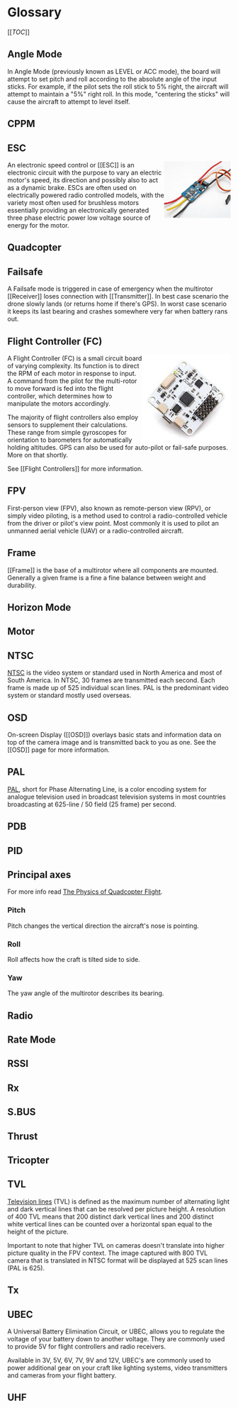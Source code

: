 # Glossary

[[_TOC_]]

## Angle Mode

In Angle Mode (previously known as LEVEL or ACC mode), the board will attempt to set pitch and roll according to the absolute angle of the input sticks. For example, if the pilot sets the roll stick to 5% right, the aircraft will attempt to maintain a "5%" right roll. In this mode, "centering the sticks" will cause the aircraft to attempt to level itself.

## CPPM

## ESC

<img src="/uploads/esc-generic.jpg" width="150" align="right" />An electronic speed control or [[ESC]] is an electronic circuit with the purpose to vary an electric motor's speed, its direction and possibly also to act as a dynamic brake. ESCs are often used on electrically powered radio controlled models, with the variety most often used for brushless motors essentially providing an electronically generated three phase electric power low voltage source of energy for the motor.

## Quadcopter

## Failsafe

A Failsafe mode is triggered in case of emergency when the multirotor [[Receiver]] loses connection with [[Transmitter]]. In best case scenario the drone slowly lands (or returns home if there's GPS). In worst case scenario it keeps its last bearing and crashes somewhere very far when battery rans out.

## Flight Controller (FC)

<img src="/uploads/flight-controller-generic.jpg" align="right" /> A Flight Controller (FC) is a small circuit board of varying complexity. Its function is to direct the RPM of each motor in response to input. A command from the pilot for the multi-rotor to move forward is fed into the flight controller, which determines how to manipulate the motors accordingly.

The majority of flight controllers also employ sensors to supplement their calculations. These range from simple gyroscopes for orientation to barometers for automatically holding altitudes. GPS can also be used for auto-pilot or fail-safe purposes. More on that shortly.

See [[Flight Controllers]] for more information.

## FPV

First-person view (FPV), also known as remote-person view (RPV), or simply video piloting, is a method used to control a radio-controlled vehicle from the driver or pilot's view point. Most commonly it is used to pilot an unmanned aerial vehicle (UAV) or a radio-controlled aircraft.

## Frame

[[Frame]] is the base of a multirotor where all components are mounted. Generally a given frame is a fine a fine balance between weight and durability. 

## Horizon Mode

## Motor

## NTSC

[NTSC](http://en.wikipedia.org/wiki/NTSC) is the video system or standard used in North America and most of South America. In NTSC, 30 frames are transmitted each second. Each frame is made up of 525 individual scan lines. PAL is the predominant video system or standard mostly used overseas.

## OSD

On-screen Display ([[OSD]]) overlays basic stats and information data on top of the camera image and is transmitted back to you as one. See the [[OSD]] page for more information.

## PAL

[PAL](http://en.wikipedia.org/wiki/PAL), short for Phase Alternating Line, is a color encoding system for analogue television used in broadcast television systems in most countries broadcasting at 625-line / 50 field (25 frame) per second.

## PDB

## PID

## Principal axes

For more info read [The Physics of Quadcopter Flight](http://blacktieaerial.com/2014/04/29/the-physics-of-quadcopter-flight/).

### Pitch

Pitch changes the vertical direction the aircraft's nose is pointing. 

### Roll

Roll affects how the craft is tilted side to side.

### Yaw

The yaw angle of the multirotor describes its bearing.

## Radio

## Rate Mode

## RSSI

## Rx

## S.BUS

## Thrust

## Tricopter

## TVL

[Television lines](http://en.wikipedia.org/wiki/Television_lines) (TVL) is defined as the maximum number of alternating light and dark vertical lines that can be resolved per picture height. A resolution of 400 TVL means that 200 distinct dark vertical lines and 200 distinct white vertical lines can be counted over a horizontal span equal to the height of the picture.

Important to note that higher TVL on cameras doesn't translate into higher picture quality in the FPV context. The image captured with 800 TVL camera that is translated in NTSC format will be displayed at 525 scan lines (PAL is 625). 

## Tx

## UBEC

A Universal Battery Elimination Circuit, or UBEC, allows you to regulate the voltage of your battery down to another voltage. They are commonly used to provide 5V for flight controllers and radio receivers.

Available in 3V, 5V, 6V, 7V, 9V and 12V, UBEC's are commonly used to power additional gear on your craft like lighting systems, video transmitters and cameras from your flight battery.

## UHF

